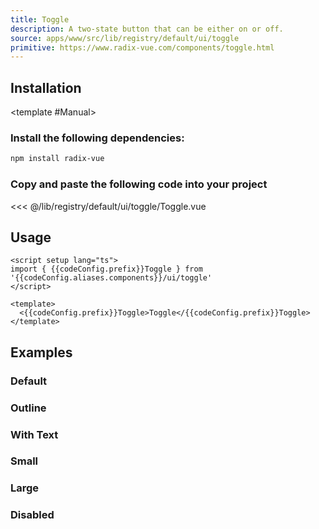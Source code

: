 ```yaml
---
title: Toggle
description: A two-state button that can be either on or off.
source: apps/www/src/lib/registry/default/ui/toggle 
primitive: https://www.radix-vue.com/components/toggle.html
---
```


<script setup>
import { useConfigStore } from '@/stores/config'

const { codeConfig } = useConfigStore()
</script>


<ComponentPreview name="ToggleDemo" /> 



## Installation

<TabPreview name="CLI">
<template #CLI>

```bash
npx shadcn-vue@latest add toggle
```
</template>

<template #Manual>

<Steps>

### Install the following dependencies:

```bash
npm install radix-vue
```

### Copy and paste the following code into your project

<<< @/lib/registry/default/ui/toggle/Toggle.vue

</Steps>

</template>
</TabPreview>

## Usage

```vue-vue
<script setup lang="ts">
import { {{codeConfig.prefix}}Toggle } from '{{codeConfig.aliases.components}}/ui/toggle'
</script>

<template>
  <{{codeConfig.prefix}}Toggle>Toggle</{{codeConfig.prefix}}Toggle>
</template>
```

## Examples

### Default 

<ComponentPreview name="ToggleDemo" /> 


### Outline

<ComponentPreview name="ToggleItalicDemo" /> 


### With Text

<ComponentPreview name="ToggleItalicWithTextDemo" />


### Small

<ComponentPreview name="ToggleSmallDemo" />


### Large

<ComponentPreview name="ToggleLargeDemo" />


### Disabled

<ComponentPreview name="ToggleDisabledDemo" />



